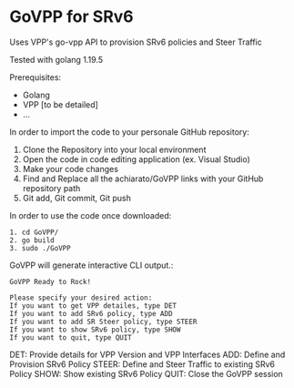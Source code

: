 # GoVPP for SRv6

Uses VPP's go-vpp API to provision SRv6 policies and Steer Traffic 

Tested with golang 1.19.5

Prerequisites:
- Golang
- VPP [to be detailed]
- ...

In order to import the code to your personale GitHub repository:
1. Clone the Repository into your local environment
2. Open the code in code editing application (ex. Visual Studio)
3. Make your code changes
4. Find and Replace all the achiarato/GoVPP links with your GitHub repository path
5. Git add, Git commit, Git push

In order to use the code once downloaded:
```
1. cd GoVPP/
2. go build
3. sudo ./GoVPP 
```

GoVPP will generate interactive CLI output.:
```
GoVPP Ready to Rock!

Please specify your desired action:
If you want to get VPP detailes, type DET
If you want to add SRv6 policy, type ADD
If you want to add SR Steer policy, type STEER
If you want to show SRv6 policy, type SHOW
If you want to quit, type QUIT
```

DET: Provide details for VPP Version and VPP Interfaces
ADD: Define and Provision SRv6 Policy
STEER: Define and Steer Traffic to existing SRv6 Policy
SHOW: Show existing SRv6 Policy
QUIT: Close the GoVPP session
